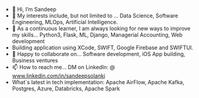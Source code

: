 - 👋 Hi, I’m Sandeep
- 👀 My interests include, but not limited to ... Data Science, Software Engineering, MLOps, Artificial Intelligence.
- 🌱 As a continuous learner, I am always looking for new ways to improve my skills... Python3, Flask, ML, Django, Managerial Accounting, Web development
- Building application using XCode, SWIFT, Google Firebase and SWIFTUI.
- 💞️ Happy to collaborate on... Software development, iOS App building, Business ventures
- 📫 How to reach me... DM on LinkedIn: @ www.linkedin.com/in/sandeepsolanki
- What`s latest in tech implementation: Apache AirFlow, Apache Kafka, Postgres, Azure, Databricks, Apache Spark

<!---
manoritesandeep/manoritesandeep is a ✨ special ✨ repository because its `README.md` (this file) appears on your GitHub profile.
You can click the Preview link to take a look at your changes.
--->
